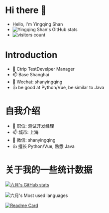 # Hi there 👋
- Hello, I'm Yingqing Shan
- ![Yingqing Shan's GitHub stats](https://github-readme-stats.vercel.app/api?username=462548187&show_icons=true)
- ![visitors count](https://visitors-by-url-pls-dont-use-this-in-your-repo.vercel.app/`462548187`-github-readme)

# Introduction
- 🔭 Ctrip TestDevelper Manager
- 📫 Base Shanghai
- 💬 Wechat: shanyingqing
- 👍 be good at Python/Vue, be similar to Java


# 自我介绍
- 🔭 职位: 测试开发经理
- 📫 城市: 上海
- 💬 微信: shanyingqing
- 👍 擅长 Python/Vue, 熟悉 Java

# 关于我的一些统计数据
[![六月's GitHub stats](https://github-readme-stats.vercel.app/api?username=462548187&show_icons=true&theme=radical)](https://github.com/anuraghazra/github-readme-stats)

![六月's Most used languages](https://github-readme-stats.vercel.app/api/top-langs/?username=462548187&layout=compact&hide_border=true&langs_count=10)


[![Readme Card](https://github-readme-stats.vercel.app/api/pin/?username=462548187&repo=github-readme-stats)](https://github.com/462548187/github-readme-stats)

